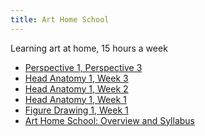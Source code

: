```yaml
---
title: Art Home School
---
```


Learning art at home, 15 hours a week

<div class='blog card-navigation'>

- <a href="/art-home-school/perspective-1-week-1.html">Perspective 1, Perspective 3</a>
- <a href="/art-home-school/head-anatomy-1-week-3.html">Head Anatomy 1, Week 3</a>
- <a href="/art-home-school/head-anatomy-1-week-2.html">Head Anatomy 1, Week 2</a>
- <a href="/art-home-school/head-anatomy-1-week-1.html">Head Anatomy 1, Week 1</a>
- <a href="/art-home-school/figure-drawing-1-week-1.html">Figure Drawing 1, Week 1</a>
- <a href="/blog/art-home-school.html">Art Home School: Overview and Syllabus</a>

